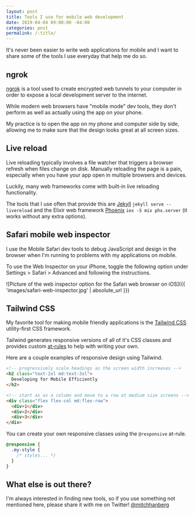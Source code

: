 ```yaml
---
layout: post
title: Tools I use for mobile web development
date: 2019-04-04 09:00:00 -04:00
categories: post
permalink: /:title/
---
```


It's never been easier to write web applications for mobile and I want to share some of the tools I use everyday that help me do so.

## ngrok

[ngrok](https://ngrok.com/) is a tool used to create encrypted web tunnels to your computer in order to expose a local development server to the internet.

While modern web browsers have "mobile mode" dev tools, they don't perform as well as actually using the app on your phone.

My practice is to open the app on my phone and computer side by side, allowing me to make sure that the design looks great at all screen sizes.

## Live reload

Live reloading typically involves a file watcher that triggers a browser refresh when files change on disk.  Manually reloading the page is a pain, especially when you have your app open in multiple browsers and devices. 

Luckily, many web frameworks come with built-in live reloading functionality.

The tools that I use often that provide this are [Jekyll](https://jekyllrb.com/) `jekyll serve --livereload` and the Elixir web framework [Phoenix](https://phoenixframework.org/) `iex -S mix phx.server` (it works without any extra options).

## Safari mobile web inspector

I use the Mobile Safari dev tools to debug JavaScript and design in the browser when I'm running to problems with my applications on mobile.

To use the Web Inspector on your iPhone, toggle the following option under Settings > Safari > Advanced and following the instructions.

![Picture of the web inspector option for the Safari web browser on iOS]({{ 'images/safari-web-inspector.jpg' | absolute_url }})

## Tailwind CSS

My favorite tool for making mobile friendly applications is the [Tailwind CSS](https://tailwindcss.com/docs/what-is-tailwind/) utility-first CSS framework.

Tailwind generates responsive versions of all of it's CSS classes and provides custom [at-rules](https://developer.mozilla.org/en-US/docs/Web/CSS/At-rule) to help with writing your own.

Here are a couple examples of responsive design using Tailwind.

```html
<!-- progressively scale headings as the screen width increases -->
<h2 class="text-2xl md:text-3xl">
  Developing for Mobile Efficiently
</h2>

<!-- start as as a column and move to a row at medium size screens -->
<div class="flex flex-col md:flex-row">
  <div>1</div>
  <div>2</div>
  <div>3</div>
</div>
```

You can create your own responsive classes using the `@responsive` at-rule.

```css
@responsive {
  .my-style {
    /* styles... */
  }
}
```

## What else is out there?

I'm always interested in finding new tools, so if you use something not mentioned here, please share it with me on Twitter! [@mitchhanberg](https://twitter.com/mitchhanberg)
